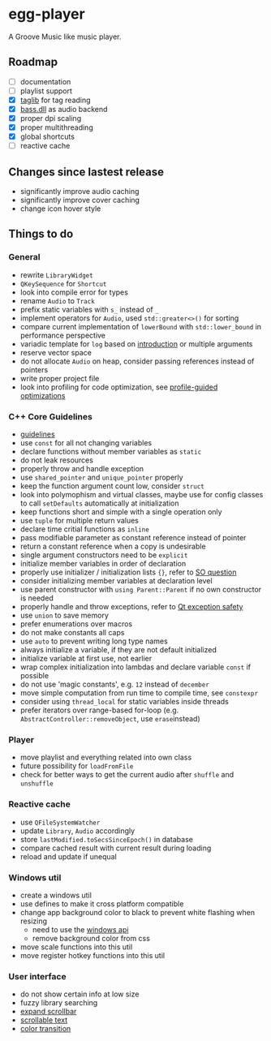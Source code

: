 # egg-player
A Groove Music like music player.

## Roadmap
- [ ] documentation
- [ ] playlist support
- [x] [taglib](https://github.com/taglib/taglib) for tag reading
- [x] [bass.dll](http://www.un4seen.com/) as audio backend
- [x] proper dpi scaling
- [x] proper multithreading
- [x] global shortcuts
- [ ] reactive cache

## Changes since lastest release
- significantly improve audio caching
- significantly improve cover caching 
- change icon hover style

## Things to do

### General
- rewrite `LibraryWidget`
- `QKeySequence` for `Shortcut`
- look into compile error for types
- rename `Audio` to `Track`
- prefix static variables with `s_` instead of `_`
- implement operators for `Audio`, used `std::greater<>()` for sorting
- compare current implementation of `lowerBound` with `std::lower_bound` in performance perspective
- variadic template for `log` based on [introduction](http://kevinushey.github.io/blog/2016/01/27/introduction-to-c++-variadic-templates/) or multiple arguments
- reserve vector space
- do not allocate `Audio` on heap, consider passing references instead of pointers
- write proper project file
- look into profiling for code optimization, see [profile-guided optimizations](https://docs.microsoft.com/de-de/cpp/build/reference/profile-guided-optimizations)

### C++ Core Guidelines
- [guidelines](https://github.com/isocpp/CppCoreGuidelines)
- use `const` for all not changing variables
- declare functions without member variables as `static`
- do not leak resources
- properly throw and handle exception
- use `shared_pointer` and `unique_pointer` properly
- keep the function argument count low, consider `struct`
- look into polymophism and virtual classes, maybe use for config classes to call `setDefaults` automatically at initialization
- keep functions short and simple with a single operation only
- use `tuple` for multiple return values
- declare time critial functions as `inline`
- pass modifiable parameter as constant reference instead of pointer
- return a constant reference when a copy is undesirable
- single argument constructors need to be `explicit`
- initialize member variables in order of declaration
- properly use initializer / initialization lists `{}`, refer to [SO question](https://stackoverflow.com/questions/18222926/why-is-list-initialization-using-curly-braces-better-than-the-alternatives)
- consider initializing member variables at declaration level
- use parent constructor with `using Parent::Parent` if no own constructor is needed
- properly handle and throw exceptions, refer to [Qt exception safety](http://doc.qt.io/qt-5/exceptionsafety.html)
- use `union` to save memory
- prefer enumerations over macros
- do not make constants all caps
- use `auto` to prevent writing long type names
- always initialize a variable, if they are not default initialized
- initialize variable at first use, not earlier
- wrap complex initialization into lambdas and declare variable `const` if possible
- do not use 'magic constants', e.g. `12` instead of `december`
- move simple computation from run time to compile time, see `constexpr`
- consider using `thread_local` for static variables inside threads
- prefer iterators over range-based for-loop (e.g. `AbstractController::removeObject`, use `erase`instead)

### Player
- move playlist and everything related into own class
- future possibility for `loadFromFile`
- check for better ways to get the current audio after `shuffle` and `unshuffle`

### Reactive cache
- use `QFileSystemWatcher`
- update `Library`, `Audio` accordingly
- store `lastModified.toSecsSinceEpoch()` in database
- compare cached result with current result during loading
- reload and update if unequal

### Windows util
- create a windows util
- use defines to make it cross platform compatible
- change app background color to black to prevent white flashing when resizing
  - need to use the [windows api](https://forum.qt.io/topic/69867/temporary-white-border-on-resizing-qt-quick-application-window-on-windows-desktop/2)
  - remove background color from css
- move scale functions into this util
- move register hotkey functions into this util
  
### User interface
- do not show certain info at low size
- fuzzy library searching
- [expand scrollbar](https://stackoverflow.com/a/23677355/7057528)
- [scrollable text](https://stackoverflow.com/a/10655396/7057528)
- [color transition](https://stackoverflow.com/a/34445886/7057528)
